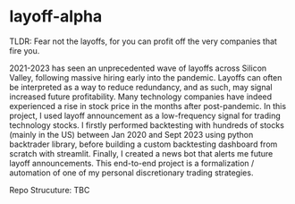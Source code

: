 # layoff-alpha

TLDR: Fear not the layoffs, for you can profit off the very companies that fire you.

2021-2023 has seen an unprecedented wave of layoffs across Silicon Valley, following massive hiring early into the pandemic. Layoffs can often be interpreted as a way to reduce redundancy, and as such, may signal increased future profitability. Many technology companies have indeed experienced a rise in stock price in the months after post-pandemic. In this project, I used layoff announcement as a low-frequency signal for trading technology stocks. I firstly performed backtesting with hundreds of stocks (mainly in the US) between Jan 2020 and Sept 2023 using python backtrader library, before building a custom backtesting dashboard from scratch with streamlit. Finally, I created a news bot that alerts me future layoff announcements. This end-to-end project is a formalization / automation of one of my personal discretionary trading strategies.

Repo Strucuture: TBC
